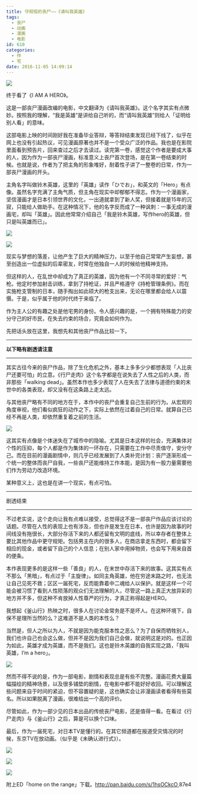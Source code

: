 ```yaml
---
title: 守规矩的丧尸——《请叫我英雄》
tags:
  - 丧尸
  - 动画
  - 漫画
  - 电影
id: 610
categories:
  - 作
  - 宅
date: 2016-11-05 14:09:14
---
```


![](http://ww3.sinaimg.cn/large/65e4f1e6jw1f9h5h7b7avj20az0ddgng.jpg)

终于看了《I AM A HERO》。

这是一部丧尸漫画改编的电影，中文翻译为《请叫我英雄》。这个名字其实有点微妙。按照我的理解，“我是英雄”是讲给自己听的，而“请叫我英雄”则给人「证明给别人看」的意味。

这部电影上映的时间刚好我在准备毕业答辩，等答辩结束发现已经下线了，似乎在网上也没有引起热议，可见漫画原著也并不是一个受众广泛的作品。我也是在影院里面看到预告片，回来查过之后才去读过。读完第一卷，感觉这个作者是要成大事的人，因为作为一部丧尸漫画，标准意义上丧尸首次登场，是在第一卷结束的时候。也就是说，作者为了把主角的形象堆好，耐着性子讲了一整卷的日常，作为一部丧尸漫画的开头。
<!--more Continue Reading-->

主角名字叫做铃木英雄，这里的「英雄」读作「ひでお」，和英文的「Hero」有点像。虽然名字充满了主角气质，但主角在现实中却郁郁不得志。作为一个漫画家，坚信漫画才是日本引领世界的文化，一出道就拿到了新人奖，但接着就是15年的沉寂，只能给人做助手。在这种情况下，他的名字反而成了一种讽刺：一事无成的漫画宅，却叫「英雄」。因此他常常介绍自己「我是铃木英雄，写作hero的英雄，但只是叫英雄而已」。

![](http://ww2.sinaimg.cn/large/006tNbRwgw1f9h591yzwpj30ky09e0td.jpg)

![](http://ww3.sinaimg.cn/large/006tNbRwgw1f9h58b1us7j30ky09e3z6.jpg)

现实与梦想的落差，让他产生了巨大的精神压力，以至于他自己常常产生妄想，甚至创造出一位虚拟的后辈密友，时常在他独自一人的时候给他精神支持。

但这样的人，在乱世中却成为了真正的英雄，因为他有一个不同寻常的爱好：气枪。他定时参加射击训练，拿到了持枪证，并且严格遵守《持枪管理条例》。而在实施枪支管制的日本，随手掏出如此硕大的枪支出来，无论在哪里都会给人以震慑。于是，似乎属于他的时代终于来临了。

作为主人公的有趣之处是他宅男的身份。令人感兴趣的是，一个拥有特殊能力的安分守己的好市民，在失去约束的场合，究竟会如何作为。

先把话头放在这里，我想先和其他丧尸作品比较一下。

* * *

**以下略有剧透请注意**

* * *

其实古往今来的丧尸作品，除了生化危机之外，基本上多多少少都想表现「人比丧尸还要可怕」的立意。《行尸走肉》这个名字都是在说失去了人性之后的人类，而非那些「walking dead」。虽然本作也多少表现了人在失去了法律与道德约束的末世中的各类表现，却又没有在这条路上走太远。

与其他丧尸略有不同的地方在于，本作中的丧尸会重复自己生前的行为。从宏观的角度审视，他们看似疯狂的动作之下，实际上依然在过着自己的日常。就算自己已经不再是人类，却依然重复着之前的生活。

![](http://ww2.sinaimg.cn/large/65e4f1e6gw1f9h5f1g0pqj20ky09emz3.jpg)

这其实有点像是个体迷失在了城市中的隐喻。尤其是日本这样的社会，充满集体对个性的压抑，每个人都是作为集体的一环存在，只需要在工作中尽责值守，安分守己。而在目前的漫画剧情中，则几乎已经发展到了人类补完计划：丧尸逐渐形成一个统一的整体而丧尸自我，一些丧尸还能维持工作本能，是因为有一股力量需要他们作为劳动力改造环境。

某种意义上，这也是在讲一个现实，有点可怕。

* * *

剧透结束

* * *

不过老实说，这个走向让我有点难以接受，总觉得这不是一部丧尸作品应该讨论的话题。尽管在人性的表现上也有涉及，但也许是发生在日本，也许是因为故事的时间线没有拖很长，大部分存活下来的人都还留有文明的底线，所以幸存者在整体上要比其他作品中更守规矩。包括男主在内的很多人，在商店拿走东西时，都会留下相应的现金，或者留下自己的个人信息；在别人家中用掉物资，也会写下用来自首的便条。

本作表现更多的是这样一些「善良」的人，在末世中存活下来的故事。这其实有点不那么「黑暗」，有点过于「主旋律」。如同主角英雄，他在穷途末路之时，也无法让自己见死不救；区区一届死宅，反而能靠着中二魂给人以保护。就是这样一个可能会被习惯了看到人性陨落的观众们无法理解的人，尽管这一路上真正大放异彩的地方并不多，但这种不肯放掉人性尊严的行为，才真正称得起是HERO。

我想起《釜山行》热映之时，很多人在讨论金常务是不是坏人。在这种环境下，自保不是理所当然的么？这难道不是人类的本性么？

当然是，但人之所以为人，不就是因为能克服本性之恶么？为了自保而牺牲别人，我们也许自己也会这么做，但并不是因为我们自己会做，就说明这是对的。也正因为如此，英雄才成为英雄，而不是我们。这也是铃木英雄的自我实现之路，「我叫英雄，I’m a hero」。

![](http://ww1.sinaimg.cn/large/65e4f1e6gw1f9h5csf0x7j20ky09egmt.jpg)

然而不得不说的是，作为一部电影，剧情和表现总是有些不完整。漫画花费大量篇幅描绘的精神场景，以及很多铺垫的剧情，在电影中都不能好好收回。可以理解这些问题来自于时间的紧迫，但不容置疑的是，这也确实会让非漫画读者看得有些莫名。所以如果脱离了漫画，很难给出一个高的评价。

尽管如此，作为一部少见的日本出品的传统丧尸电影，还是值得一看。在看过《行尸走肉》与《釜山行》之后，算是可以换个口味。

最后，作为一届死宅，对日本TV是懂行的。在其它频道都在报道受灾情况的时候，东京TV在放动画。（似乎是《未确认进行式》）。

![](http://ww1.sinaimg.cn/large/006tNbRwjw1f9h5bf0fqgj30ky09egni.jpg)

![](http://ww1.sinaimg.cn/large/65e4f1e6gw1f9h5cr8tpdj20ky09e0tz.jpg)

![](http://ww4.sinaimg.cn/large/006tNbRwjw1f9h53k3ispj30ky09eq3s.jpg)

附上ED「home on the range」下载。[http://pan.baidu.com/s/1hsOCkcO ](http://pan.baidu.com/s/1hsOCkcO)87e4